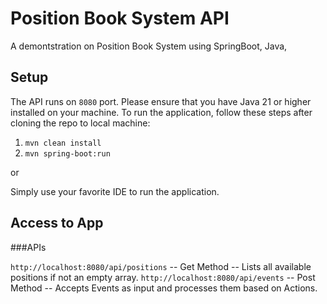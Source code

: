 # Position Book System API
A demontstration on Position Book System using SpringBoot, Java,  

## Setup
The API runs on ``8080`` port.
Please ensure that you have Java 21 or higher installed on your machine.
To run the application, follow these steps after cloning the repo to local machine:

1. ``mvn clean install``
2. ``mvn spring-boot:run``

or

Simply use your favorite IDE to run the application.

## Access to App
###APIs

``http://localhost:8080/api/positions`` -- Get Method --  Lists all available positions if not an empty array.
``http://localhost:8080/api/events`` -- Post Method -- Accepts Events as input and processes them based on Actions.
